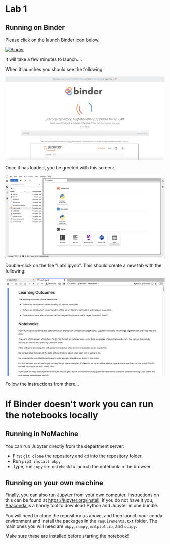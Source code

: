 # Lab 1

## Running on Binder
Please click on the launch Binder icon below. 

[![Binder](https://mybinder.org/badge_logo.svg)](https://mybinder.org/v2/gh/hughshanahan/CS2900-Lab-1/HEAD)


It will take a few minutes to launch....

When it launches you should see the following:

![Image of Binder loading](https://github.com/hughshanahan/CS5730-Lab-1/blob/master/config/binder_loading.png)

Once it has loaded, you be greeted with this screen:

![Image of Binder dashboard](https://github.com/hughshanahan/CS5730-Lab-1/blob/master/config/binder_dashboard.png)

Double-click on the file "Lab1.ipynb". This should create a new tab with the following:

![Image of Jupyter notebook](https://github.com/hughshanahan/CS5730-Lab-1/blob/master/config/loaded_notebook.png)

Follow the instructions from there...

# If Binder doesn't work you can run the notebooks locally

## Running in NoMachine

You can run Jupyter directly from the department server:

- First `git clone` the repository and `cd` into the repository folder.
- Run `pip3 install okpy`
- Type, run `jupyter notebook` to launch the notebook in the browser.

## Running on your own machine

Finally, you can also run Jupyter from your own computer. Instructions on
this can be found at
<a href="https://jupyter.org/install" class="uri">https://jupyter.org/install</a>. If you do not have it you, 
<a href="https://docs.anaconda.com/anaconda/install/" class="uri"> Anaconda </a> is a handy tool to download Python and Jupyter in one bundle.

You will need to clone the repository as above, and then launch your conda environment and install the packages in the `requirements.txt` folder. The main ones you will need are `okpy`, `numpy`, `matplotlib`, and `scipy`.

Make sure these are installed before starting the notebook!
